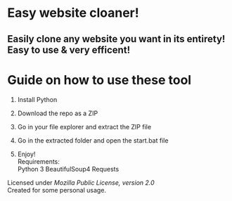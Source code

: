 # Easy website cloaner!  
   
## Easily clone any website you want in its entirety! Easy to use & very efficent! 
 
# Guide on how to use these tool  
  
1. Install Python
  
2. Download the repo as a ZIP   
 
3. Go in your file explorer and extract the ZIP file
 
4. Go in the extracted folder and open the start.bat file   
 
5. Enjoy!  
Requirements:  
    Python 3
    BeautifulSoup4
    Requests 
 
Licensed under *Mozilla Public License, version 2.0*    
Created for some personal usage.  